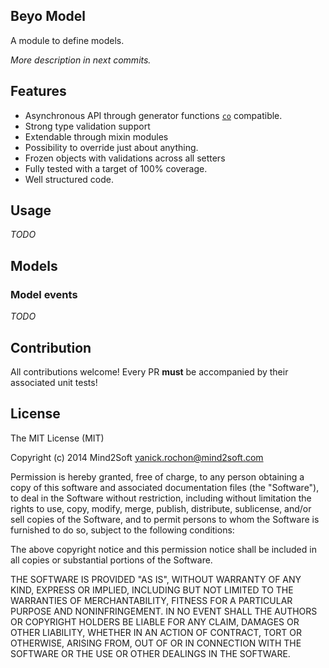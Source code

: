## Beyo Model

A module to define models.

*More description in next commits.*

## Features

* Asynchronous API through generator functions [`co`](https://github.com/visionmedia/co) compatible.
* Strong type validation support
* Extendable through mixin modules
* Possibility to override just about anything.
* Frozen objects with validations across all setters
* Fully tested with a target of 100% coverage.
* Well structured code.

## Usage

*TODO*

## Models

### Model events

*TODO*

## Contribution

All contributions welcome! Every PR **must** be accompanied by their associated
unit tests!

## License

The MIT License (MIT)

Copyright (c) 2014 Mind2Soft <yanick.rochon@mind2soft.com>

Permission is hereby granted, free of charge, to any person obtaining a copy of
this software and associated documentation files (the "Software"), to deal in
the Software without restriction, including without limitation the rights to
use, copy, modify, merge, publish, distribute, sublicense, and/or sell copies of
the Software, and to permit persons to whom the Software is furnished to do so,
subject to the following conditions:

The above copyright notice and this permission notice shall be included in all
copies or substantial portions of the Software.

THE SOFTWARE IS PROVIDED "AS IS", WITHOUT WARRANTY OF ANY KIND, EXPRESS OR
IMPLIED, INCLUDING BUT NOT LIMITED TO THE WARRANTIES OF MERCHANTABILITY, FITNESS
FOR A PARTICULAR PURPOSE AND NONINFRINGEMENT. IN NO EVENT SHALL THE AUTHORS OR
COPYRIGHT HOLDERS BE LIABLE FOR ANY CLAIM, DAMAGES OR OTHER LIABILITY, WHETHER
IN AN ACTION OF CONTRACT, TORT OR OTHERWISE, ARISING FROM, OUT OF OR IN
CONNECTION WITH THE SOFTWARE OR THE USE OR OTHER DEALINGS IN THE SOFTWARE.
